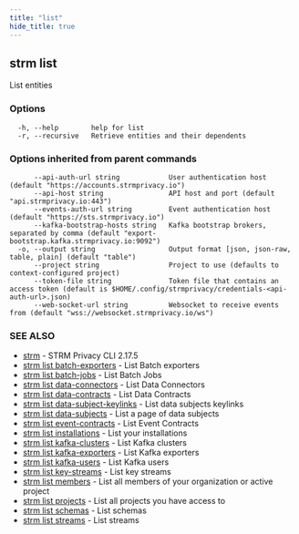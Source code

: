 ```yaml
---
title: "list"
hide_title: true
---
```

## strm list

List entities

### Options

```
  -h, --help        help for list
  -r, --recursive   Retrieve entities and their dependents
```

### Options inherited from parent commands

```
      --api-auth-url string            User authentication host (default "https://accounts.strmprivacy.io")
      --api-host string                API host and port (default "api.strmprivacy.io:443")
      --events-auth-url string         Event authentication host (default "https://sts.strmprivacy.io")
      --kafka-bootstrap-hosts string   Kafka bootstrap brokers, separated by comma (default "export-bootstrap.kafka.strmprivacy.io:9092")
  -o, --output string                  Output format [json, json-raw, table, plain] (default "table")
      --project string                 Project to use (defaults to context-configured project)
      --token-file string              Token file that contains an access token (default is $HOME/.config/strmprivacy/credentials-<api-auth-url>.json)
      --web-socket-url string          Websocket to receive events from (default "wss://websocket.strmprivacy.io/ws")
```

### SEE ALSO

* [strm](docs/04-reference/01-cli-reference/strm/index.md)	 - STRM Privacy CLI 2.17.5
* [strm list batch-exporters](docs/04-reference/01-cli-reference/strm/list/batch-exporters.md)	 - List Batch exporters
* [strm list batch-jobs](docs/04-reference/01-cli-reference/strm/list/batch-jobs.md)	 - List Batch Jobs
* [strm list data-connectors](docs/04-reference/01-cli-reference/strm/list/data-connectors.md)	 - List Data Connectors
* [strm list data-contracts](docs/04-reference/01-cli-reference/strm/list/data-contracts.md)	 - List Data Contracts
* [strm list data-subject-keylinks](docs/04-reference/01-cli-reference/strm/list/data-subject-keylinks.md)	 - List data subjects keylinks
* [strm list data-subjects](docs/04-reference/01-cli-reference/strm/list/data-subjects.md)	 - List a page of data subjects
* [strm list event-contracts](docs/04-reference/01-cli-reference/strm/list/event-contracts.md)	 - List Event Contracts
* [strm list installations](docs/04-reference/01-cli-reference/strm/list/installations.md)	 - List your installations
* [strm list kafka-clusters](docs/04-reference/01-cli-reference/strm/list/kafka-clusters.md)	 - List Kafka clusters
* [strm list kafka-exporters](docs/04-reference/01-cli-reference/strm/list/kafka-exporters.md)	 - List Kafka exporters
* [strm list kafka-users](docs/04-reference/01-cli-reference/strm/list/kafka-users.md)	 - List Kafka users
* [strm list key-streams](docs/04-reference/01-cli-reference/strm/list/key-streams.md)	 - List key streams
* [strm list members](docs/04-reference/01-cli-reference/strm/list/members.md)	 - List all members of your organization or active project
* [strm list projects](docs/04-reference/01-cli-reference/strm/list/projects.md)	 - List all projects you have access to
* [strm list schemas](docs/04-reference/01-cli-reference/strm/list/schemas.md)	 - List schemas
* [strm list streams](docs/04-reference/01-cli-reference/strm/list/streams.md)	 - List streams

